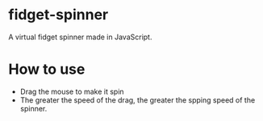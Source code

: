 # fidget-spinner
A virtual fidget spinner made in JavaScript.
# How to use
- Drag the mouse to make it spin
- The greater the speed of the drag, the greater the spping speed of the spinner.
